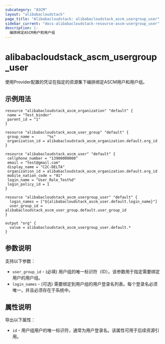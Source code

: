 ```yaml
---
subcategory: "ASCM"
layout: "alibabacloudstack"
page_title: "Alibabacloudstack: alibabacloudstack_ascm_usergroup_user"
sidebar_current: "docs-alibabacloudstack-resource-ascm-usergroup_user"
description: |-
  编排绑定ASCM用户和用户组
---
```


# alibabacloudstack_ascm_usergroup_user

使用Provider配置的凭证在指定的资源集下编排绑定ASCM用户和用户组。

## 示例用法

```
resource "alibabacloudstack_ascm_organization" "default" {
 name = "Test_binder"
 parent_id = "1"
}

resource "alibabacloudstack_ascm_user_group" "default" {
 group_name =      "%s"
 organization_id = alibabacloudstack_ascm_organization.default.org_id
}

resource "alibabacloudstack_ascm_user" "default" {
 cellphone_number = "13900000000"
 email = "test@gmail.com"
 display_name = "C2C-DELTA"
 organization_id = alibabacloudstack_ascm_organization.default.org_id
 mobile_nation_code = "91"
 login_name = "User_Role_Test%d"
 login_policy_id = 1
}

resource "alibabacloudstack_ascm_usergroup_user" "default" {
  login_names = ["${alibabacloudstack_ascm_user.default.login_name}"]
  user_group_id = alibabacloudstack_ascm_user_group.default.user_group_id
}

output "org" {
  value = alibabacloudstack_ascm_usergroup_user.default.*
}
```

## 参数说明

支持以下参数：

* `user_group_id` - (必填) 用户组的唯一标识符（ID）。该参数用于指定需要绑定用户的用户组。
* `login_names` - (可选) 需要绑定到用户组的用户登录名列表。每个登录名必须唯一，并且必须存在于系统中。

## 属性说明

导出以下属性：

* `id` - 用户组用户的唯一标识符，通常为用户登录名。该属性可用于后续资源引用。